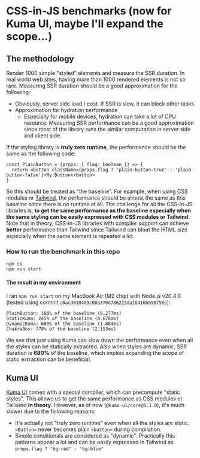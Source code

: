# CSS-in-JS benchmarks (now for Kuma UI, maybe I'll expand the scope...)

## The methodology

Render 1000 simple "styled" elements and measure the SSR duration.
In real world web sites, having more than 1000 rendered elements is not so rare.
Measuring SSR duration should be a good approximation for the following:

- Obviously, server side load / cost. If SSR is slow, it can block other tasks
- Approximation for hydration performance
  - Especially for mobile devices, hydration can take a lot of CPU resource. Measuring SSR performance can be a good approximation since most of the library runs the similar computation in server side and client side.

If the styling library is **truly zero runtime**, the performance should be the same as the following code:
```tsx
const PlainButton = (props: { flag: boolean }) => {
  return <button className={props.flag ? 'plain-button-true' : 'plain-button-false'}>My Button</button>
}
```

So this should be treated as "the baseline". For example, when using CSS modules or [Tailwind](https://tailwindcss.com/), the performance should be almost the same as this baseline since there is no runtime at all.
The challenge for all the CSS-in-JS libraries is, **to get the same performance as the baseline especially when the same styling can be easily expressed with CSS modules or Tailwind.**
Note that in theory, CSS-in-JS libraries with compiler support can achieve **better** performance than Tailwind since Tailwind can bloat the HTML size especially when the same element is repeated a lot.


### How to run the benchmark in this repo

```
npm ci
npm run start
```

#### The result in my environment

I ran `npm run start` on my MacBook Air (M2 chip) with Node.js v20.4.0 (tested using commit `c0acd010409c08a370d786215da16416b090756e`):

```
PlainButton: 100% of the baseline (0.277ms)
StaticKuma: 245% of the baseline (0.678ms)
DynamicKuma: 680% of the baseline (1.884ms)
ChakraBox: 778% of the baseline (2.153ms)
```

We see that just using Kuma can slow down the performance even when all the styles can be statically extracted.
Also when styles are dynamic, SSR duration is **680%** of the baseline, which implies expanding the scope of static extraction can be beneficial.

## Kuma UI

[Kuma UI](https://www.kuma-ui.com/) comes with a special compiler, which can precompute "static styles". This allows us to get the same performance as CSS modules or Tailwind **in theory**.
However, as of now (`@kuma-ui/core@1.1.0`), it's much slower due to the following reasons:

- It's actually not "truly zero runtime" even when all the styles are static. `<Button>` never becomes plain `<button>` during compilation.
- Simple conditionals are considered as "dynamic". Practically this patterns appear a lot and can be easily expressed in Tailwind as `props.flag ? "bg-red" : "bg-blue"`
